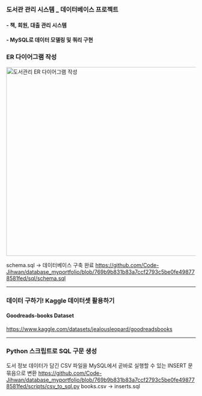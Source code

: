 ### 도서관 관리 시스템 _ 데이터베이스 프로젝트
#### - 책, 회원, 대출 관리 시스템
#### - MySQL로 데이터 모델링 및 쿼리 구현

### ER 다이어그램 작성
<img width="1465" height="502" alt="도서관리 ER 다이어그램 작성" src="https://github.com/user-attachments/assets/e43cf181-fa07-4721-8e56-20257ea446e3" />


schema.sql -> 데이터베이스 구축 완료
https://github.com/Code-Jihwan/database_myportfolio/blob/769b9b831b83a7ccf2793c5be0fe498778581fed/sql/schema.sql

***

### 데이터 구하기! Kaggle 데이터셋 활용하기
#### Goodreads-books Dataset
https://www.kaggle.com/datasets/jealousleopard/goodreadsbooks

***

### Python 스크립트로 SQL 구문 생성
도서 정보 데이터가 담긴 CSV 파일을 MySQL에서 곧바로 실행할 수 있는 INSERT 문 묶음으로 변환
https://github.com/Code-Jihwan/database_myportfolio/blob/769b9b831b83a7ccf2793c5be0fe498778581fed/scripts/csv_to_sql.py
books.csv -> inserts.sql
